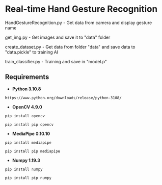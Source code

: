 # **Real-time Hand Gesture Recognition**


HandGestureRecognition.py - Get data from camera and display gesture name<p>
get_img.py - Get images and save it to "data" folder<p>
create_dataset.py - Get data from folder "data" and save data to "data.pickle" to training AI<p>
train_classifier.py - Training and save in "model.p"<p>

## **Requirements**
* **Python 3.10.8**
```
https://www.python.org/downloads/release/python-3108/
```
* **OpenCV 4.9.0**
```
pip install opencv
```
```
pip install pip opencv
```
* **MediaPipe 0.10.10**
```
pip install mediapipe
```
```
pip install pip mediapipe
```
* **Numpy 1.19.3**
```
pip install numpy
```
```
pip install pip numpy
```
